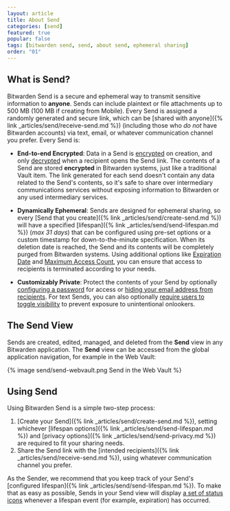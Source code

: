 ```yaml
---
layout: article
title: About Send
categories: [send]
featured: true
popular: false
tags: [bitwarden send, send, about send, ephemeral sharing]
order: "01"
---
```


## What is Send?

Bitwarden Send is a secure and ephemeral way to transmit sensitive information to **anyone**. Sends can include plaintext or file attachments up to 500 MB (100 MB if creating from Mobile). Every Send is assigned a randomly generated and secure link, which can be [shared with anyone]({% link _articles/send/receive-send.md %}) (including those who *do not* have Bitwarden accounts) via text, email, or whatever communication channel you prefer. Every Send is:

- **End-to-end Encrypted**: Data in a Send is [encrypted](/send-encryption/#send-encryption) on creation, and only [decrypted](/send-encryption/#send-decryption) when a recipient opens the Send link. The contents of a Send are stored **encrypted** in Bitwarden systems, just like a traditional Vault item. The link generated for each send doesn't contain any data related to the Send's contents, so it's safe to share over intermediary communications services without exposing information to Bitwarden or any used intermediary services.

- **Dynamically Ephemeral**: Sends are designed for ephemeral sharing, so every [Send that you create]({% link _articles/send/create-send.md %}) will have a specified [lifespan]({% link _articles/send/send-lifespan.md %}) (*max 31 days*) that can be configured using pre-set options or a custom timestamp for down-to-the-minute specification. When its deletion date is reached, the Send and its contents will be completely purged from Bitwarden systems. Using additional options like [Expiration Date](/send-lifespan/#expiration-date) and [Maximum Access Count](/send-lifespan/#maximum-access-count), you can ensure that access to recipients is terminated according to your needs.

- **Customizably Private**: Protect the contents of your Send by optionally [configuring a password](/send-privacy/#send-passwords) for access or [hiding your email address from recipients](/send-privacy/#hide-email). For text Sends, you can also optionally [require users to toggle visibility](/send-privacy/#hide-text) to prevent exposure to unintentional onlookers.

## The Send View

Sends are created, edited, managed, and deleted from the **Send** view in any Bitwarden application. The **Send** view can be accessed from the global application navigation, for example in the Web Vault:

{% image send/send-webvault.png Send in the Web Vault %}

## Using Send

Using Bitwarden Send is a simple two-step process:

1. [Create your Send]({% link _articles/send/create-send.md %}), setting whichever [lifespan options]({% link _articles/send/send-lifespan.md %}) and [privacy options]({% link _articles/send/send-privacy.md %}) are required to fit your sharing needs.
2. Share the Send link with the [intended recipients]({% link _articles/send/receive-send.md %}), using whatever communication channel you prefer.

As the Sender, we recommend that you keep track of your Send's [configured lifespan]({% link _articles/send/send-lifespan.md %}). To make that as easy as possible, Sends in your Send view will display [a set of status icons](/send-faqs/#q-what-do-the-icons-next-to-my-sends-indicate) whenever a lifespan event (for example, expiration) has occurred.
